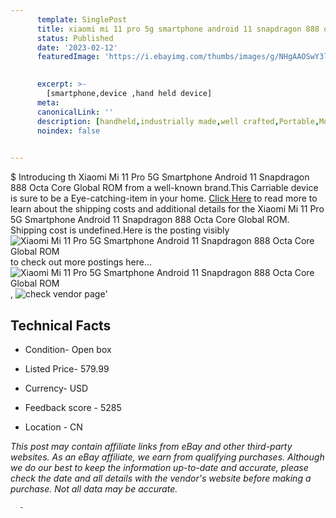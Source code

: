 ```yaml
---
      template: SinglePost
      title: xiaomi mi 11 pro 5g smartphone android 11 snapdragon 888 octa core global rom
      status: Published
      date: '2023-02-12'
      featuredImage: 'https://i.ebayimg.com/thumbs/images/g/NHgAAOSwY3lgpdzI/s-l225.jpg'
       

      excerpt: >-
        [smartphone,device ,hand held device]
      meta:
      canonicalLink: ''
      description: [handheld,industrially made,well crafted,Portable,Mobile,Compact,Convenient,Lightweight,Maneuverable,Man-portable,Miniature,Carriable,Hand-held,Light,Holdable,Transportable,Mobile device,Pocket-sized,On-the-go,Wireless,Cordless,Compact size,Convenient size, smartphone,device ,hand held device]
      noindex: false
      

---
```

$
      Introducing th Xiaomi Mi 11 Pro 5G Smartphone Android 11 Snapdragon 888 Octa Core Global ROM from a well-known brand.This Carriable device  is sure to be a Eye-catching-item in your home. [Click Here](https://www.ebay.com/itm/164875133161?hash=item266352e0e9%3Ag%3ANHgAAOSwY3lgpdzI&mkevt=1&mkcid=1&mkrid=711-53200-19255-0&campid=%253CePNCampaignId%253E&customid=%253CreferenceId%253E&toolid=10049) to read more to learn about the shipping costs and additional details for the Xiaomi Mi 11 Pro 5G Smartphone Android 11 Snapdragon 888 Octa Core Global ROM. Shipping cost is undefined.Here is the posting visibly ![Xiaomi Mi 11 Pro 5G Smartphone Android 11 Snapdragon 888 Octa Core Global ROM](https://i.ebayimg.com/thumbs/images/g/NHgAAOSwY3lgpdzI/s-l225.jpg) to check out more postings here... ![Xiaomi Mi 11 Pro 5G Smartphone Android 11 Snapdragon 888 Octa Core Global ROM](https://i.ebayimg.com/images/g/NHgAAOSwY3lgpdzI/s-l960.jpg), ![check vendor page](https://origin-galleryplus.ebayimg.com/ws/web/164875133161_2_0_1/225x225.jpg,https://origin-galleryplus.ebayimg.com/ws/web/164875133161_3_0_1/225x225.jpg,https://origin-galleryplus.ebayimg.com/ws/web/164875133161_4_0_1/225x225.jpg,https://origin-galleryplus.ebayimg.com/ws/web/164875133161_5_0_1/225x225.jpg,https://origin-galleryplus.ebayimg.com/ws/web/164875133161_6_0_1/225x225.jpg)'

      

 ## Technical Facts 



     
      

 - Condition- Open box 


      

 - Listed Price- 579.99 


      

 - Currency- USD 


      

 - Feedback score - 5285 


      

 - Location - CN 


      
      

 *_This post may contain affiliate links from eBay and other third-party websites. As an eBay affiliate, we earn from qualifying purchases. Although we do our best to keep the information up-to-date and accurate, please check the date and all details with the vendor's website before making a purchase. Not all data may be accurate._*




      -
